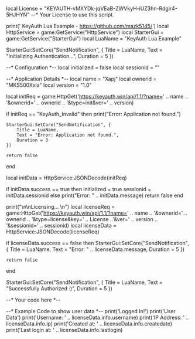 local License = "KEYAUTH-vMXYDk-jqVEaB-ZWVkyH-iUZ3hn-Rdgir4-5HJHYN" --* Your License to use this script.

print(' KeyAuth Lua Example - https://github.com/mazk5145/')
local HttpService = game:GetService("HttpService")
local StarterGui = game:GetService("StarterGui")
local LuaName = "KeyAuth Lua Example"

StarterGui:SetCore("SendNotification", {
    Title = LuaName,
    Text = "Initializing Authentication...",
    Duration = 5
})

--* Configuration *--
local initialized = false
local sessionid = ""

--* Application Details *--
local name = "Xapj"
local ownerid = "MKS500Xxla"
local version = "1.0"

local initReq = game:HttpGet('https://keyauth.win/api/1.1/?name=' .. name .. '&ownerid=' .. ownerid .. '&type=init&ver=' .. version)

if initReq == "KeyAuth_Invalid" then 
    print("Error: Application not found.")

    StarterGui:SetCore("SendNotification", {
        Title = LuaName,
        Text = "Error: Application not found.",
        Duration = 3
    })

    return false
end

local initData = HttpService:JSONDecode(initReq)

if initData.success == true then
    initialized = true
    sessionid = initData.sessionid
else
    print("Error: " .. initData.message)
    return false
end

print("\n\nLicensing... \n")
local licenseReq = game:HttpGet('https://keyauth.win/api/1.1/?name=' .. name .. '&ownerid=' .. ownerid .. '&type=license&key=' .. License ..'&ver=' .. version .. '&sessionid=' .. sessionid)
local licenseData = HttpService:JSONDecode(licenseReq)

if licenseData.success == false then 
    StarterGui:SetCore("SendNotification", {
        Title = LuaName,
        Text = "Error: " .. licenseData.message,
        Duration = 5
    })

    return false
end

StarterGui:SetCore("SendNotification", {
    Title = LuaName,
    Text = "Successfully Authorized :)",
    Duration = 5
})

--* Your code here *--

--* Example Code to show user data *-- 
print('Logged In!')
print('User Data')
print('Username: ' .. licenseData.info.username)
print('IP Address: ' .. licenseData.info.ip)
print('Created at: ' .. licenseData.info.createdate)
print('Last login at: ' .. licenseData.info.lastlogin)
